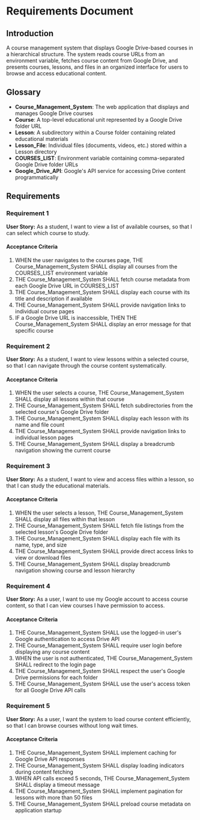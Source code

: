 # Requirements Document

## Introduction

A course management system that displays Google Drive-based courses in a hierarchical structure. The system reads course URLs from an environment variable, fetches course content from Google Drive, and presents courses, lessons, and files in an organized interface for users to browse and access educational content.

## Glossary

- **Course_Management_System**: The web application that displays and manages Google Drive courses
- **Course**: A top-level educational unit represented by a Google Drive folder URL
- **Lesson**: A subdirectory within a Course folder containing related educational materials
- **Lesson_File**: Individual files (documents, videos, etc.) stored within a Lesson directory
- **COURSES_LIST**: Environment variable containing comma-separated Google Drive folder URLs
- **Google_Drive_API**: Google's API service for accessing Drive content programmatically

## Requirements

### Requirement 1

**User Story:** As a student, I want to view a list of available courses, so that I can select which course to study.

#### Acceptance Criteria

1. WHEN the user navigates to the courses page, THE Course_Management_System SHALL display all courses from the COURSES_LIST environment variable
2. THE Course_Management_System SHALL fetch course metadata from each Google Drive URL in COURSES_LIST
3. THE Course_Management_System SHALL display each course with its title and description if available
4. THE Course_Management_System SHALL provide navigation links to individual course pages
5. IF a Google Drive URL is inaccessible, THEN THE Course_Management_System SHALL display an error message for that specific course

### Requirement 2

**User Story:** As a student, I want to view lessons within a selected course, so that I can navigate through the course content systematically.

#### Acceptance Criteria

1. WHEN the user selects a course, THE Course_Management_System SHALL display all lessons within that course
2. THE Course_Management_System SHALL fetch subdirectories from the selected course's Google Drive folder
3. THE Course_Management_System SHALL display each lesson with its name and file count
4. THE Course_Management_System SHALL provide navigation links to individual lesson pages
5. THE Course_Management_System SHALL display a breadcrumb navigation showing the current course

### Requirement 3

**User Story:** As a student, I want to view and access files within a lesson, so that I can study the educational materials.

#### Acceptance Criteria

1. WHEN the user selects a lesson, THE Course_Management_System SHALL display all files within that lesson
2. THE Course_Management_System SHALL fetch file listings from the selected lesson's Google Drive folder
3. THE Course_Management_System SHALL display each file with its name, type, and size
4. THE Course_Management_System SHALL provide direct access links to view or download files
5. THE Course_Management_System SHALL display breadcrumb navigation showing course and lesson hierarchy

### Requirement 4

**User Story:** As a user, I want to use my Google account to access course content, so that I can view courses I have permission to access.

#### Acceptance Criteria

1. THE Course_Management_System SHALL use the logged-in user's Google authentication to access Drive API
2. THE Course_Management_System SHALL require user login before displaying any course content
3. WHEN the user is not authenticated, THE Course_Management_System SHALL redirect to the login page
4. THE Course_Management_System SHALL respect the user's Google Drive permissions for each folder
5. THE Course_Management_System SHALL use the user's access token for all Google Drive API calls

### Requirement 5

**User Story:** As a user, I want the system to load course content efficiently, so that I can browse courses without long wait times.

#### Acceptance Criteria

1. THE Course_Management_System SHALL implement caching for Google Drive API responses
2. THE Course_Management_System SHALL display loading indicators during content fetching
3. WHEN API calls exceed 5 seconds, THE Course_Management_System SHALL display a timeout message
4. THE Course_Management_System SHALL implement pagination for lessons with more than 50 files
5. THE Course_Management_System SHALL preload course metadata on application startup